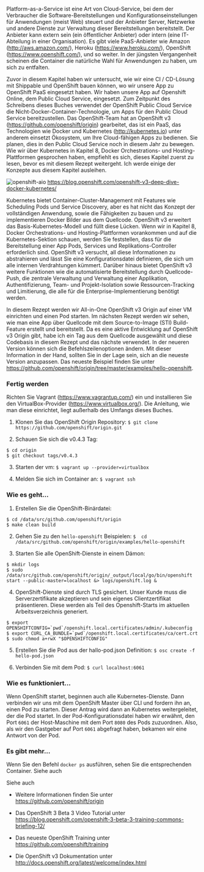 Platform-as-a-Service ist eine Art von Cloud-Service, bei dem der Verbraucher die Software-Bereitstellungen und Konfigurationseinstellungen für Anwendungen (meist Web) steuert und der Anbieter Server, Netzwerke und andere Dienste zur Verwaltung dieser Bereitstellungen bereitstellt. Der Anbieter kann extern sein (ein öffentlicher Anbieter) oder intern (eine IT-Abteilung in einer Organisation). Es gibt viele PaaS-Anbieter wie Amazon (http://aws.amazon.com/), Heroku (https://www.heroku.com/), OpenShift (https://www.openshift.com/), und so weiter. In der jüngsten Vergangenheit scheinen die Container die natürliche Wahl für Anwendungen zu haben, um sich zu entfalten.

Zuvor in diesem Kapitel haben wir untersucht, wie wir eine CI / CD-Lösung mit Shippable und OpenShift bauen können, wo wir unsere App zu OpenShift PaaS eingesetzt haben. Wir haben unsere App auf Openshift Online, dem Public Cloud Service, eingesetzt. Zum Zeitpunkt des Schreibens dieses Buches verwendet der OpenShift Public Cloud Service die Nicht-Docker-Container-Technologie, um Apps für den Public Cloud Service bereitzustellen. Das OpenShift-Team hat an OpenShift v3 (https://github.com/openshift/origin) gearbeitet, das ist ein PaaS, das Technologien wie Docker und Kubernetes (http://kubernetes.io) unter anderem einsetzt Ökosystem, um Ihre Cloud-fähigen Apps zu bedienen. Sie planen, dies in den Public Cloud Service noch in diesem Jahr zu bewegen. Wie wir über Kubernetes in Kapitel 8, Docker Orchestrations- und Hosting-Plattformen gesprochen haben, empfiehlt es sich, dieses Kapitel zuerst zu lesen, bevor es mit diesem Rezept weitergeht. Ich werde einige der Konzepte aus diesem Kapitel ausleihen.

![openshift-aio](https://www.packtpub.com/graphics/9781788297615/graphics/4862OS_05_09.jpg)
https://blog.openshift.com/openshift-v3-deep-dive-docker-kubernetes/

Kubernetes bietet Container-Cluster-Management mit Features wie Scheduling Pods und Service Discovery, aber es hat nicht das Konzept der vollständigen Anwendung, sowie die Fähigkeiten zu bauen und zu implementieren Docker Bilder aus dem Quellcode. OpenShift v3 erweitert das Basis-Kubernetes-Modell und füllt diese Lücken. Wenn wir in Kapitel 8, Docker Orchestrations- und Hosting-Plattformen vorankommen und auf die Kubernetes-Sektion schauen, werden Sie feststellen, dass für die Bereitstellung einer App Pods, Services und Replikations-Controller erforderlich sind. OpenShift v3 versucht, all diese Informationen zu abstrahieren und lässt Sie eine Konfigurationsdatei definieren, die sich um alle internen Verdrahtungen kümmert. Darüber hinaus bietet OpenShift v3 weitere Funktionen wie die automatisierte Bereitstellung durch Quellcode-Push, die zentrale Verwaltung und Verwaltung einer Applikation, Authentifizierung, Team- und Projekt-Isolation sowie Ressourcen-Tracking und Limitierung, die alle für die Enterprise-Implementierung benötigt werden.

In diesem Rezept werden wir All-in-One OpenShift v3 Origin auf einer VM einrichten und einen Pod starten. Im nächsten Rezept werden wir sehen, wie man eine App über Quellcode mit dem Source-to-Image (STI) Build-Feature erstellt und bereitstellt. Da es eine aktive Entwicklung auf OpenShift v3 Origin gibt, habe ich ein Tag aus dem Quellcode ausgewählt und diese Codebasis in diesem Rezept und das nächste verwendet. In der neueren Version können sich die Befehlszeilenoptionen ändern. Mit dieser Information in der Hand, sollten Sie in der Lage sein, sich an die neueste Version anzupassen. Das neueste Beispiel finden Sie unter https://github.com/openshift/origin/tree/master/examples/hello-openshift.

### Fertig werden

Richten Sie Vagrant (https://www.vagrantup.com/) ein und installieren Sie den VirtualBox-Provider (https://www.virtualbox.org/). Die Anleitung, wie man diese einrichtet, liegt außerhalb des Umfangs dieses Buches.

1. Klonen Sie das OpenShift Origin Repository:
`$ git clone https://github.com/openshift/origin.git`

2. Schauen Sie sich die v0.4.3 Tag:
```
$ cd origin
$ git checkout tags/v0.4.3
```

3. Starten der vm:
`$ vagrant up --provider=virtualbox`

4. Melden Sie sich im Container an:
`$ vagrant ssh`

### Wie es geht…

1. Erstellen Sie die OpenShift-Binärdatei:
```
$ cd /data/src/github.com/openshift/origin 
$ make clean build
```

2. Gehen Sie zu den `hello-openshift` Beispielen:
`$  cd /data/src/github.com/openshift/origin/examples/hello-openshift`

3. Starten Sie alle OpenShift-Dienste in einem Dämon:
```
$ mkdir logs
$ sudo /data/src/github.com/openshift/origin/_output/local/go/bin/openshift start --public-master=localhost &> logs/openshift.log & 
```

4. OpenShift-Dienste sind durch TLS gesichert. Unser Kunde muss die Serverzertifikate akzeptieren und sein eigenes Clientzertifikat präsentieren. Diese werden als Teil des Openshift-Starts im aktuellen Arbeitsverzeichnis generiert.
```
$ export OPENSHIFTCONFIG=`pwd`/openshift.local.certificates/admin/.kubeconfig 
$ export CURL_CA_BUNDLE=`pwd`/openshift.local.certificates/ca/cert.crt 
$ sudo chmod a+rwX "$OPENSHIFTCONFIG"
```

5. Erstellen Sie die Pod aus der hallo-pod.json Definition:
`$ osc create -f hello-pod.json `

6. Verbinden Sie mit dem Pod:
`$ curl localhost:6061`

### Wie es funktioniert…

Wenn OpenShift startet, beginnen auch alle Kubernetes-Dienste. Dann verbinden wir uns mit dem OpenShift Master über CLI und fordern ihn an, einen Pod zu starten. Dieser Antrag wird dann an Kubernetes weitergeleitet, der die Pod startet. In der Pod-Konfigurationsdatei haben wir erwähnt, den Port `6061` der Host-Maschine mit dem Port `8080` des Pods zuzuordnen. Also, als wir den Gastgeber auf Port `6061` abgefragt haben, bekamen wir eine Antwort von der Pod.

### Es gibt mehr…

Wenn Sie den Befehl `docker ps` ausführen, sehen Sie die entsprechenden Container.
Siehe auch

Siehe auch

* Weitere Informationen finden Sie unter https://github.com/openshift/origin

* Das OpenShift 3 Beta 3 Video Tutorial unter https://blog.openshift.com/openshift-3-beta-3-training-commons-briefing-12/

* Das neueste OpenShift Training unter https://github.com/openshift/training

* Die OpenShift v3 Dokumentation unter http://docs.openshift.org/latest/welcome/index.html